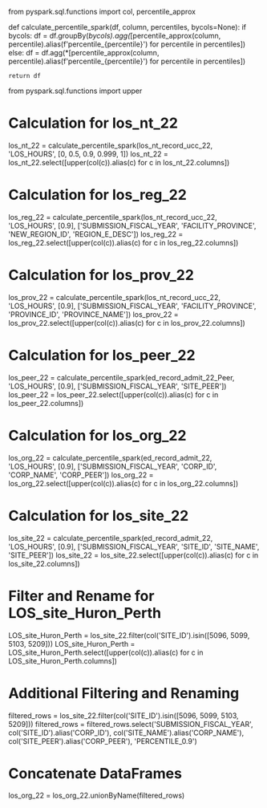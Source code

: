 from pyspark.sql.functions import col, percentile_approx

def calculate_percentile_spark(df, column, percentiles, bycols=None):
    if bycols:
        df = df.groupBy(*bycols).agg(*[percentile_approx(column, percentile).alias(f'percentile_{percentile}') for percentile in percentiles])
    else:
        df = df.agg(*[percentile_approx(column, percentile).alias(f'percentile_{percentile}') for percentile in percentiles])

    return df


from pyspark.sql.functions import upper

# Calculation for los_nt_22
los_nt_22 = calculate_percentile_spark(los_nt_record_ucc_22, 'LOS_HOURS', [0, 0.5, 0.9, 0.999, 1])
los_nt_22 = los_nt_22.select([upper(col(c)).alias(c) for c in los_nt_22.columns])

# Calculation for los_reg_22
los_reg_22 = calculate_percentile_spark(los_nt_record_ucc_22, 'LOS_HOURS', [0.9], ['SUBMISSION_FISCAL_YEAR', 'FACILITY_PROVINCE', 'NEW_REGION_ID', 'REGION_E_DESC'])
los_reg_22 = los_reg_22.select([upper(col(c)).alias(c) for c in los_reg_22.columns])

# Calculation for los_prov_22
los_prov_22 = calculate_percentile_spark(los_nt_record_ucc_22, 'LOS_HOURS', [0.9], ['SUBMISSION_FISCAL_YEAR', 'FACILITY_PROVINCE', 'PROVINCE_ID', 'PROVINCE_NAME'])
los_prov_22 = los_prov_22.select([upper(col(c)).alias(c) for c in los_prov_22.columns])

# Calculation for los_peer_22
los_peer_22 = calculate_percentile_spark(ed_record_admit_22_Peer, 'LOS_HOURS', [0.9], ['SUBMISSION_FISCAL_YEAR', 'SITE_PEER'])
los_peer_22 = los_peer_22.select([upper(col(c)).alias(c) for c in los_peer_22.columns])

# Calculation for los_org_22
los_org_22 = calculate_percentile_spark(ed_record_admit_22, 'LOS_HOURS', [0.9], ['SUBMISSION_FISCAL_YEAR', 'CORP_ID', 'CORP_NAME', 'CORP_PEER'])
los_org_22 = los_org_22.select([upper(col(c)).alias(c) for c in los_org_22.columns])

# Calculation for los_site_22
los_site_22 = calculate_percentile_spark(ed_record_admit_22, 'LOS_HOURS', [0.9], ['SUBMISSION_FISCAL_YEAR', 'SITE_ID', 'SITE_NAME', 'SITE_PEER'])
los_site_22 = los_site_22.select([upper(col(c)).alias(c) for c in los_site_22.columns])

# Filter and Rename for LOS_site_Huron_Perth
LOS_site_Huron_Perth = los_site_22.filter(col('SITE_ID').isin([5096, 5099, 5103, 5209]))
LOS_site_Huron_Perth = LOS_site_Huron_Perth.select([upper(col(c)).alias(c) for c in LOS_site_Huron_Perth.columns])

# Additional Filtering and Renaming
filtered_rows = los_site_22.filter(col('SITE_ID').isin([5096, 5099, 5103, 5209]))
filtered_rows = filtered_rows.select('SUBMISSION_FISCAL_YEAR', col('SITE_ID').alias('CORP_ID'), col('SITE_NAME').alias('CORP_NAME'), col('SITE_PEER').alias('CORP_PEER'), 'PERCENTILE_0.9')

# Concatenate DataFrames
los_org_22 = los_org_22.unionByName(filtered_rows)
